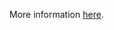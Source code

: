 More information [here](https://docs.bridgecrew.io/docs/ensure-aws-rds-db-snapshot-uses-customer-managed-keys-cmks).
